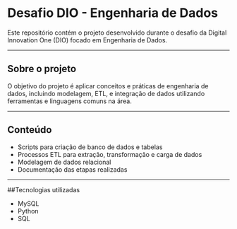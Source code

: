 # Desafio DIO - Engenharia de Dados

Este repositório contém o projeto desenvolvido durante o desafio da Digital Innovation One (DIO) focado em Engenharia de Dados.

---

## Sobre o projeto

O objetivo do projeto é aplicar conceitos e práticas de engenharia de dados, incluindo modelagem, ETL, e integração de dados utilizando ferramentas e linguagens comuns na área.

---

## Conteúdo

- Scripts para criação de banco de dados e tabelas  
- Processos ETL para extração, transformação e carga de dados  
- Modelagem de dados relacional  
- Documentação das etapas realizadas  

---

##Tecnologias utilizadas
- MySQL
- Python
- SQL

